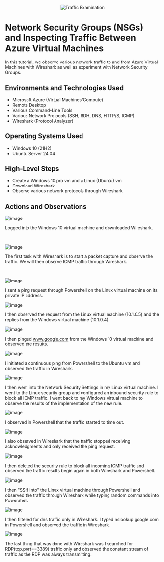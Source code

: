 <p align="center">
<img src="https://i.imgur.com/Ua7udoS.png" alt="Traffic Examination"/>
</p>

<h1>Network Security Groups (NSGs) and Inspecting Traffic Between Azure Virtual Machines</h1>
In this tutorial, we observe various network traffic to and from Azure Virtual Machines with Wireshark as well as experiment with Network Security Groups. <br />



<h2>Environments and Technologies Used</h2>

- Microsoft Azure (Virtual Machines/Compute)
- Remote Desktop
- Various Command-Line Tools
- Various Network Protocols (SSH, RDH, DNS, HTTP/S, ICMP)
- Wireshark (Protocol Analyzer)

<h2>Operating Systems Used </h2>

- Windows 10 (21H2)
- Ubuntu Server 24.04

<h2>High-Level Steps</h2>

- Create a Windows 10 pro vm and a Linux (Ubuntu) vm
- Download Wireshark
- Observe various network protocols through Wireshark


<h2>Actions and Observations</h2>

![image](https://github.com/user-attachments/assets/9fba6210-24e0-419e-ace6-091df964d579)

Logged into the Windows 10 virtual machine and downloaded Wireshark. 
</p>
<br />

![image](https://github.com/user-attachments/assets/49467086-4910-47da-93f9-e33aefa6242a)

The first task with Wireshark is to start a packet capture and observe the traffic. We will then observe ICMP traffic through Wireshark. 
</p>
<br />

![image](https://github.com/user-attachments/assets/a0bd7db8-df35-4119-b3fe-2346985c7eba)

I sent a ping request through Powershell on the Linux virtual machine on its private IP address.

![image](https://github.com/user-attachments/assets/83fa71d5-d55f-4325-9598-387b8fbf757d)

I then observed the request from the Linux virtual machine (10.1.0.5) and the replies from the Windows virtual machine (10.1.0.4). 

![image](https://github.com/user-attachments/assets/d2349f15-4ad0-4130-81b4-da44d9268ac2)

I then pinged www.google.com from the Windows 10 virtual machine and observed the results. 

![image](https://github.com/user-attachments/assets/719195c0-154d-4c43-8919-8071878e1929)

I initiated a continuous ping from Powershell to the Ubuntu vm and observed the traffic in Wireshark. 

![image](https://github.com/user-attachments/assets/3d9583bd-aaf9-47ac-830b-cf665f11732d)

I then went into the Network Security Settings in my Linux virtual machine. I went to the Linux security group and configured an inbound security rule to block all ICMP traffic. I went back to my Windows virtual machine to observe the results of the implementation of the new rule. 

![image](https://github.com/user-attachments/assets/433aa65e-d0d2-4b69-91d7-c3b3766455e3)

I observed in Powershell that the traffic started to time out. 

![image](https://github.com/user-attachments/assets/516e5b61-2557-4358-b4cb-ffad49a2fedc)

I also observed in Wireshark that the traffic stopped receiving acknowledgments and only received the ping request.  

![image](https://github.com/user-attachments/assets/ac5bf84d-a9df-46e5-a89e-a0fbf3efbce1)

I then deleted the security rule to block all incoming ICMP traffic and observed the traffic results begin again in both Wireshark and Powershell. 

![image](https://github.com/user-attachments/assets/7b0ffde3-8c84-4b27-9211-7108db3f20af)

I then "SSH into" the Linux virtual machine through Powershell and observed the traffic through Wireshark while typing random commands into Powershell. 

![image](https://github.com/user-attachments/assets/a71c8221-de1c-40a6-8380-b0b8816c2f2f)

I then filtered for dns traffic only in Wireshark. I typed nslookup google.com in Powershell and observed the traffic in Wireshark.

![image](https://github.com/user-attachments/assets/a5ddc277-3229-454a-8ebc-ebc3dbf0e62b)

The last thing that was done with Wireshark was I searched for RDP(tcp.port==3389) traffic only and observed the constant stream of traffic as the RDP was always transmitting. 
